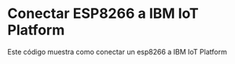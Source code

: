 # Conectar ESP8266 a IBM IoT Platform
Este código muestra como conectar un esp8266 a IBM IoT Platform
